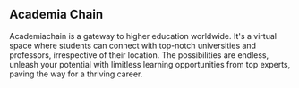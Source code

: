 ## Academia Chain

Academiachain is a gateway to higher education worldwide. It's a virtual space where students can connect with top-notch universities and professors, irrespective of their location. The possibilities are endless, unleash your potential with limitless learning opportunities from top experts, paving the way for a thriving career.
